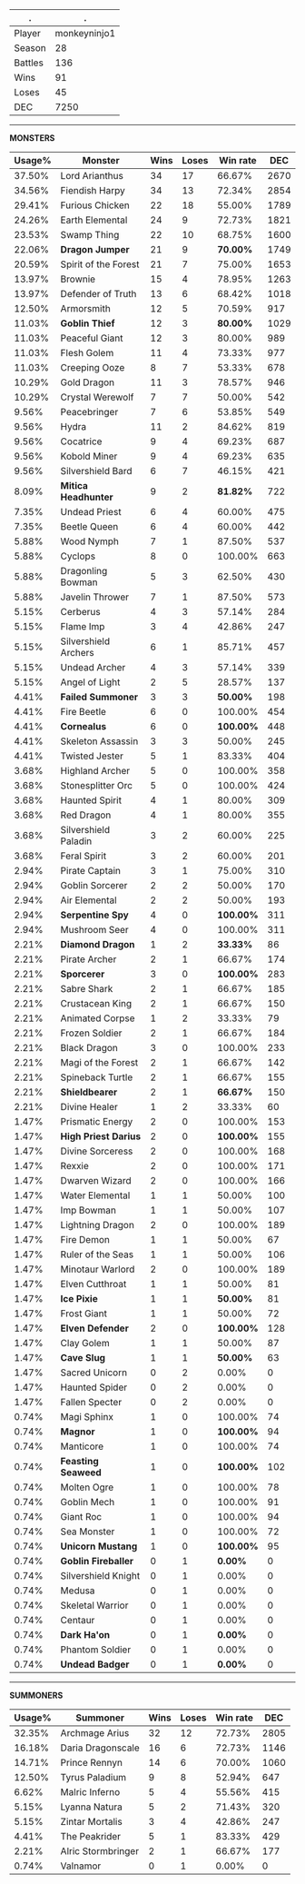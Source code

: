 .|.
|-|-
Player|monkeyninjo1
Season|28
Battles|136
Wins|91
Loses|45
DEC|7250

---
**MONSTERS**

Usage%|Monster|Wins|Loses|Win rate|DEC|
-|-|-|-|-|-|
37.50%|Lord Arianthus|34|17|66.67%|2670|
34.56%|Fiendish Harpy|34|13|72.34%|2854|
29.41%|Furious Chicken|22|18|55.00%|1789|
24.26%|Earth Elemental|24|9|72.73%|1821|
23.53%|Swamp Thing|22|10|68.75%|1600|
22.06%|**Dragon Jumper**|21|9|**70.00%**|1749|
20.59%|Spirit of the Forest|21|7|75.00%|1653|
13.97%|Brownie|15|4|78.95%|1263|
13.97%|Defender of Truth|13|6|68.42%|1018|
12.50%|Armorsmith|12|5|70.59%|917|
11.03%|**Goblin Thief**|12|3|**80.00%**|1029|
11.03%|Peaceful Giant|12|3|80.00%|989|
11.03%|Flesh Golem|11|4|73.33%|977|
11.03%|Creeping Ooze|8|7|53.33%|678|
10.29%|Gold Dragon|11|3|78.57%|946|
10.29%|Crystal Werewolf|7|7|50.00%|542|
9.56%|Peacebringer|7|6|53.85%|549|
9.56%|Hydra|11|2|84.62%|819|
9.56%|Cocatrice|9|4|69.23%|687|
9.56%|Kobold Miner|9|4|69.23%|635|
9.56%|Silvershield Bard|6|7|46.15%|421|
8.09%|**Mitica Headhunter**|9|2|**81.82%**|722|
7.35%|Undead Priest|6|4|60.00%|475|
7.35%|Beetle Queen|6|4|60.00%|442|
5.88%|Wood Nymph|7|1|87.50%|537|
5.88%|Cyclops|8|0|100.00%|663|
5.88%|Dragonling Bowman|5|3|62.50%|430|
5.88%|Javelin Thrower|7|1|87.50%|573|
5.15%|Cerberus|4|3|57.14%|284|
5.15%|Flame Imp|3|4|42.86%|247|
5.15%|Silvershield Archers|6|1|85.71%|457|
5.15%|Undead Archer|4|3|57.14%|339|
5.15%|Angel of Light|2|5|28.57%|137|
4.41%|**Failed Summoner**|3|3|**50.00%**|198|
4.41%|Fire Beetle|6|0|100.00%|454|
4.41%|**Cornealus**|6|0|**100.00%**|448|
4.41%|Skeleton Assassin|3|3|50.00%|245|
4.41%|Twisted Jester|5|1|83.33%|404|
3.68%|Highland Archer|5|0|100.00%|358|
3.68%|Stonesplitter Orc|5|0|100.00%|424|
3.68%|Haunted Spirit|4|1|80.00%|309|
3.68%|Red Dragon|4|1|80.00%|355|
3.68%|Silvershield Paladin|3|2|60.00%|225|
3.68%|Feral Spirit|3|2|60.00%|201|
2.94%|Pirate Captain|3|1|75.00%|310|
2.94%|Goblin Sorcerer|2|2|50.00%|170|
2.94%|Air Elemental|2|2|50.00%|193|
2.94%|**Serpentine Spy**|4|0|**100.00%**|311|
2.94%|Mushroom Seer|4|0|100.00%|311|
2.21%|**Diamond Dragon**|1|2|**33.33%**|86|
2.21%|Pirate Archer|2|1|66.67%|174|
2.21%|**Sporcerer**|3|0|**100.00%**|283|
2.21%|Sabre Shark|2|1|66.67%|185|
2.21%|Crustacean King|2|1|66.67%|150|
2.21%|Animated Corpse|1|2|33.33%|79|
2.21%|Frozen Soldier|2|1|66.67%|184|
2.21%|Black Dragon|3|0|100.00%|233|
2.21%|Magi of the Forest|2|1|66.67%|142|
2.21%|Spineback Turtle|2|1|66.67%|155|
2.21%|**Shieldbearer**|2|1|**66.67%**|150|
2.21%|Divine Healer|1|2|33.33%|60|
1.47%|Prismatic Energy|2|0|100.00%|153|
1.47%|**High Priest Darius**|2|0|**100.00%**|155|
1.47%|Divine Sorceress|2|0|100.00%|168|
1.47%|Rexxie|2|0|100.00%|171|
1.47%|Dwarven Wizard|2|0|100.00%|166|
1.47%|Water Elemental|1|1|50.00%|100|
1.47%|Imp Bowman|1|1|50.00%|107|
1.47%|Lightning Dragon|2|0|100.00%|189|
1.47%|Fire Demon|1|1|50.00%|67|
1.47%|Ruler of the Seas|1|1|50.00%|106|
1.47%|Minotaur Warlord|2|0|100.00%|189|
1.47%|Elven Cutthroat|1|1|50.00%|81|
1.47%|**Ice Pixie**|1|1|**50.00%**|81|
1.47%|Frost Giant|1|1|50.00%|72|
1.47%|**Elven Defender**|2|0|**100.00%**|128|
1.47%|Clay Golem|1|1|50.00%|87|
1.47%|**Cave Slug**|1|1|**50.00%**|63|
1.47%|Sacred Unicorn|0|2|0.00%|0|
1.47%|Haunted Spider|0|2|0.00%|0|
1.47%|Fallen Specter|0|2|0.00%|0|
0.74%|Magi Sphinx|1|0|100.00%|74|
0.74%|**Magnor**|1|0|**100.00%**|94|
0.74%|Manticore|1|0|100.00%|74|
0.74%|**Feasting Seaweed**|1|0|**100.00%**|102|
0.74%|Molten Ogre|1|0|100.00%|78|
0.74%|Goblin Mech|1|0|100.00%|91|
0.74%|Giant Roc|1|0|100.00%|94|
0.74%|Sea Monster|1|0|100.00%|72|
0.74%|**Unicorn Mustang**|1|0|**100.00%**|95|
0.74%|**Goblin Fireballer**|0|1|**0.00%**|0|
0.74%|Silvershield Knight|0|1|0.00%|0|
0.74%|Medusa|0|1|0.00%|0|
0.74%|Skeletal Warrior|0|1|0.00%|0|
0.74%|Centaur|0|1|0.00%|0|
0.74%|**Dark Ha'on**|0|1|**0.00%**|0|
0.74%|Phantom Soldier|0|1|0.00%|0|
0.74%|**Undead Badger**|0|1|**0.00%**|0|

---
**SUMMONERS**

Usage%|Summoner|Wins|Loses|Win rate|DEC|
-|-|-|-|-|-|
32.35%|Archmage Arius|32|12|72.73%|2805|
16.18%|Daria Dragonscale|16|6|72.73%|1146|
14.71%|Prince Rennyn|14|6|70.00%|1060|
12.50%|Tyrus Paladium|9|8|52.94%|647|
6.62%|Malric Inferno|5|4|55.56%|415|
5.15%|Lyanna Natura|5|2|71.43%|320|
5.15%|Zintar Mortalis|3|4|42.86%|247|
4.41%|The Peakrider|5|1|83.33%|429|
2.21%|Alric Stormbringer|2|1|66.67%|177|
0.74%|Valnamor|0|1|0.00%|0|
